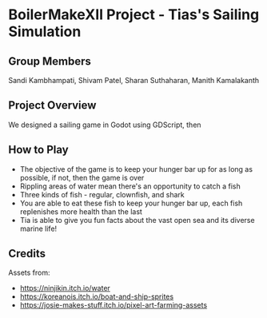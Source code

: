 # BoilerMakeXII Project - Tias's Sailing Simulation

## Group Members

Sandi Kambhampati, Shivam Patel, Sharan Suthaharan, Manith Kamalakanth

## Project Overview

We designed a sailing game in Godot using GDScript, then 

## How to Play

- The objective of the game is to keep your hunger bar up for as long as possible, if not, then the game is over
- Rippling areas of water mean there's an opportunity to catch a fish
- Three kinds of fish - regular, clownfish, and shark
- You are able to eat these fish to keep your hunger bar up, each fish replenishes more health than the last
- Tia is able to give you fun facts about the vast open sea and its diverse marine life!

## Credits

Assets from:
- https://ninjikin.itch.io/water
- https://koreanois.itch.io/boat-and-ship-sprites
- https://josie-makes-stuff.itch.io/pixel-art-farming-assets


